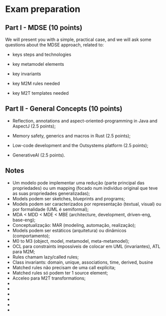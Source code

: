 # Exam preparation

## Part I - MDSE (10 points)

We will present you with a simple, practical case, and we will ask some questions about the MDSE approach, related to:

- keys steps and technologies

- key metamodel elements 

- key invariants

- key M2M rules needed

- key M2T templates needed   

## Part II - General Concepts (10 points)

- Reflection, annotations and aspect-oriented-programming in Java and AspectJ (2.5 points);

- Memory safety, generics and macros in Rust (2.5 points);

- Low-code development and the Outsystems platform (2.5 points);

- GenerativeAI (2.5 points).

## Notes

- Um modelo pode implementar uma redução (parte principal das propriedades) ou um mapping (focado num indivíduo original que teve as suas propriedades generalizadas);
- Models podem ser sketches, blueprints and programs;
- Models podem ser caracterizados por representação (textual, visual) ou por formalidade (UML é semiformal);
- MDA < MDD < MDE < MBE (architecture, development, driven-eng, base-eng);
- Conceptualização: MAR (modeling, automação, realização);
- Models podem ser estáticos (arquitetura) ou dinâmicos (comportamento);
- M0 to M3 (object, model, metamodel, meta-metamodel);
- OCL para constraints impossíveis de colocar em UML (invariantes), ATL para M2M;
- Rules chamam lazy/called rules;
- Class invariants: domain, unique, associations, time, derived, busine
- Matched rules não precisam de uma call explícita;
- Matched rules só podem ter 1 source element;
- Acceleo para M2T transformations;
- 
- 
- 
- 
- 
- 
